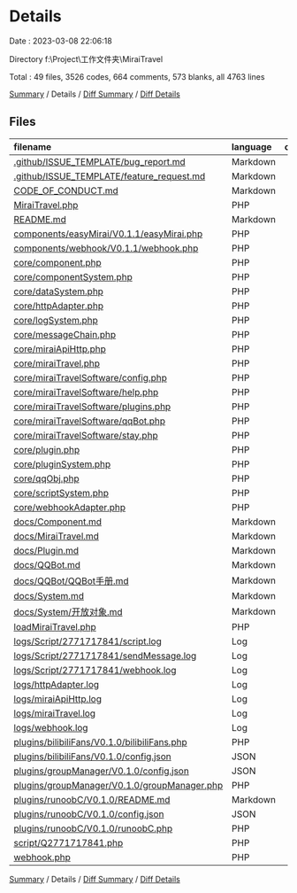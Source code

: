 # Details

Date : 2023-03-08 22:06:18

Directory f:\\Project\\工作文件夹\\MiraiTravel

Total : 49 files,  3526 codes, 664 comments, 573 blanks, all 4763 lines

[Summary](results.md) / Details / [Diff Summary](diff.md) / [Diff Details](diff-details.md)

## Files
| filename | language | code | comment | blank | total |
| :--- | :--- | ---: | ---: | ---: | ---: |
| [.github/ISSUE_TEMPLATE/bug_report.md](/.github/ISSUE_TEMPLATE/bug_report.md) | Markdown | 30 | 0 | 9 | 39 |
| [.github/ISSUE_TEMPLATE/feature_request.md](/.github/ISSUE_TEMPLATE/feature_request.md) | Markdown | 15 | 0 | 6 | 21 |
| [CODE_OF_CONDUCT.md](/CODE_OF_CONDUCT.md) | Markdown | 93 | 0 | 36 | 129 |
| [MiraiTravel.php](/MiraiTravel.php) | PHP | 5 | 4 | 6 | 15 |
| [README.md](/README.md) | Markdown | 81 | 1 | 23 | 105 |
| [components/easyMirai/V0.1.1/easyMirai.php](/components/easyMirai/V0.1.1/easyMirai.php) | PHP | 154 | 33 | 13 | 200 |
| [components/webhook/V0.1.1/webhook.php](/components/webhook/V0.1.1/webhook.php) | PHP | 48 | 19 | 6 | 73 |
| [core/component.php](/core/component.php) | PHP | 39 | 20 | 18 | 77 |
| [core/componentSystem.php](/core/componentSystem.php) | PHP | 40 | 9 | 11 | 60 |
| [core/dataSystem.php](/core/dataSystem.php) | PHP | 112 | 25 | 12 | 149 |
| [core/httpAdapter.php](/core/httpAdapter.php) | PHP | 92 | 10 | 11 | 113 |
| [core/logSystem.php](/core/logSystem.php) | PHP | 106 | 27 | 9 | 142 |
| [core/messageChain.php](/core/messageChain.php) | PHP | 122 | 50 | 22 | 194 |
| [core/miraiApiHttp.php](/core/miraiApiHttp.php) | PHP | 285 | 172 | 50 | 507 |
| [core/miraiTravel.php](/core/miraiTravel.php) | PHP | 270 | 11 | 29 | 310 |
| [core/miraiTravelSoftware/config.php](/core/miraiTravelSoftware/config.php) | PHP | 121 | 3 | 11 | 135 |
| [core/miraiTravelSoftware/help.php](/core/miraiTravelSoftware/help.php) | PHP | 22 | 3 | 7 | 32 |
| [core/miraiTravelSoftware/plugins.php](/core/miraiTravelSoftware/plugins.php) | PHP | 55 | 3 | 8 | 66 |
| [core/miraiTravelSoftware/qqBot.php](/core/miraiTravelSoftware/qqBot.php) | PHP | 95 | 3 | 9 | 107 |
| [core/miraiTravelSoftware/stay.php](/core/miraiTravelSoftware/stay.php) | PHP | 53 | 3 | 8 | 64 |
| [core/plugin.php](/core/plugin.php) | PHP | 23 | 12 | 10 | 45 |
| [core/pluginSystem.php](/core/pluginSystem.php) | PHP | 87 | 35 | 25 | 147 |
| [core/qqObj.php](/core/qqObj.php) | PHP | 468 | 163 | 58 | 689 |
| [core/scriptSystem.php](/core/scriptSystem.php) | PHP | 44 | 13 | 9 | 66 |
| [core/webhookAdapter.php](/core/webhookAdapter.php) | PHP | 32 | 17 | 9 | 58 |
| [docs/Component.md](/docs/Component.md) | Markdown | 6 | 0 | 8 | 14 |
| [docs/MiraiTravel.md](/docs/MiraiTravel.md) | Markdown | 29 | 0 | 10 | 39 |
| [docs/Plugin.md](/docs/Plugin.md) | Markdown | 4 | 0 | 4 | 8 |
| [docs/QQBot.md](/docs/QQBot.md) | Markdown | 55 | 0 | 15 | 70 |
| [docs/QQBot/QQBot手册.md](/docs/QQBot/QQBot%E6%89%8B%E5%86%8C.md) | Markdown | 47 | 0 | 15 | 62 |
| [docs/System.md](/docs/System.md) | Markdown | 8 | 0 | 4 | 12 |
| [docs/System/开放对象.md](/docs/System/%E5%BC%80%E6%94%BE%E5%AF%B9%E8%B1%A1.md) | Markdown | 3 | 0 | 5 | 8 |
| [loadMiraiTravel.php](/loadMiraiTravel.php) | PHP | 11 | 3 | 4 | 18 |
| [logs/Script/2771717841/script.log](/logs/Script/2771717841/script.log) | Log | 102 | 0 | 0 | 102 |
| [logs/Script/2771717841/sendMessage.log](/logs/Script/2771717841/sendMessage.log) | Log | 31 | 0 | 26 | 57 |
| [logs/Script/2771717841/webhook.log](/logs/Script/2771717841/webhook.log) | Log | 124 | 0 | 0 | 124 |
| [logs/httpAdapter.log](/logs/httpAdapter.log) | Log | 90 | 0 | 0 | 90 |
| [logs/miraiApiHttp.log](/logs/miraiApiHttp.log) | Log | 60 | 0 | 0 | 60 |
| [logs/miraiTravel.log](/logs/miraiTravel.log) | Log | 2 | 0 | 0 | 2 |
| [logs/webhook.log](/logs/webhook.log) | Log | 56 | 0 | 1 | 57 |
| [plugins/bilibiliFans/V0.1.0/bilibiliFans.php](/plugins/bilibiliFans/V0.1.0/bilibiliFans.php) | PHP | 58 | 0 | 12 | 70 |
| [plugins/bilibiliFans/V0.1.0/config.json](/plugins/bilibiliFans/V0.1.0/config.json) | JSON | 8 | 0 | 0 | 8 |
| [plugins/groupManager/V0.1.0/config.json](/plugins/groupManager/V0.1.0/config.json) | JSON | 10 | 0 | 0 | 10 |
| [plugins/groupManager/V0.1.0/groupManager.php](/plugins/groupManager/V0.1.0/groupManager.php) | PHP | 100 | 3 | 15 | 118 |
| [plugins/runoobC/V0.1.0/README.md](/plugins/runoobC/V0.1.0/README.md) | Markdown | 5 | 0 | 4 | 9 |
| [plugins/runoobC/V0.1.0/config.json](/plugins/runoobC/V0.1.0/config.json) | JSON | 10 | 0 | 0 | 10 |
| [plugins/runoobC/V0.1.0/runoobC.php](/plugins/runoobC/V0.1.0/runoobC.php) | PHP | 125 | 0 | 14 | 139 |
| [script/Q2771717841.php](/script/Q2771717841.php) | PHP | 25 | 16 | 7 | 48 |
| [webhook.php](/webhook.php) | PHP | 65 | 6 | 14 | 85 |

[Summary](results.md) / Details / [Diff Summary](diff.md) / [Diff Details](diff-details.md)
